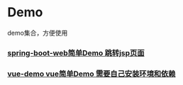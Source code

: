 # Demo
demo集合，方便使用

### [spring-boot-web简单Demo 跳转jsp页面](https://github.com/Folgerjun/demo/tree/master/spring-boot-demo)

### [vue-demo vue简单Demo 需要自己安装环境和依赖](https://github.com/Folgerjun/demo/tree/master/vue-demo)
